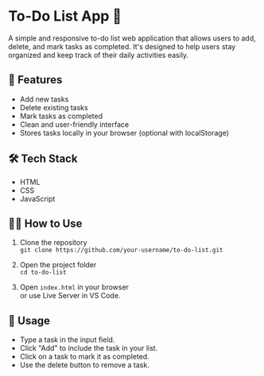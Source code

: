 # To-Do List App 📝

A simple and responsive to-do list web application that allows users to add, delete, and mark tasks as completed. It's designed to help users stay organized and keep track of their daily activities easily.

## 🚀 Features

- Add new tasks
- Delete existing tasks
- Mark tasks as completed
- Clean and user-friendly interface
- Stores tasks locally in your browser (optional with localStorage)

## 🛠️ Tech Stack

- HTML
- CSS
- JavaScript


## 🧑‍💻 How to Use

1. Clone the repository  
   `git clone https://github.com/your-username/to-do-list.git`

2. Open the project folder  
   `cd to-do-list`

3. Open `index.html` in your browser  
   or use Live Server in VS Code.

## 📌 Usage

- Type a task in the input field.
- Click "Add" to include the task in your list.
- Click on a task to mark it as completed.
- Use the delete button to remove a task.

